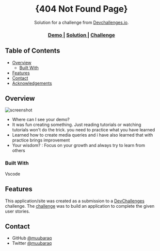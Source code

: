 <!-- Please update value in the {}  -->

<h1 align="center">{404 Not Found Page}</h1>

<div align="center">
   Solution for a challenge from  <a href="http://devchallenges.io" target="_blank">Devchallenges.io</a>.
</div>

<div align="center">
  <h3>
    <a href="https://{your-demo-link.your-domain}">
      Demo
    </a>
    <span> | </span>
    <a href="https://github.com/muubaraq/404-error-page">
      Solution
    </a>
    <span> | </span>
    <a href="https://devchallenges.io/challenges/wBunSb7FPrIepJZAg0sY">
      Challenge
    </a>
  </h3>
</div>

<!-- TABLE OF CONTENTS -->

## Table of Contents

- [Overview](#overview)
  - [Built With](#built-with)
- [Features](#features)
- [Contact](#contact)
- [Acknowledgements](#acknowledgements)

<!-- OVERVIEW -->

## Overview

![screenshot](https://www.awesomescreenshot.com/image/9646656?key=a14b0f20ff7040bd084ddbdc3387ae5e)


- Where can I see your demo?
- It was fun creating something. Just reading tutorials or watching tutorials won't do the trick. you need to practice what you have learned
- Learned how to create media queries and i have also learned that with practice brings improvement
- Your wisdom? : Focus on your growth and always try to learn from others

### Built With

Vscode


## Features


This application/site was created as a submission to a [DevChallenges](https://devchallenges.io/challenges) challenge. The [challenge](https://devchallenges.io/challenges/wBunSb7FPrIepJZAg0sY) was to build an application to complete the given user stories.


## Contact

- GitHub [@muubaraq](https://{github.com/your-muubaraq})
- Twitter [@muubaraq](https://{twitter.com/muubaraq})
